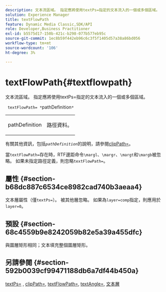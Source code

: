 ```yaml
---
description: 文本流區域。 指定應將使用textPs=指定的文本流入的一個或多個區域。
solution: Experience Manager
title: textFlowPath
feature: Dynamic Media Classic,SDK/API
role: Developer,Business Practitioner
exl-id: b5575d17-150b-421c-b298-077b577eb95c
source-git-commit: 1ec8b59f442eb96c6c3f5f1405d57a38a86bd056
workflow-type: tm+mt
source-wordcount: '106'
ht-degree: 3%

---
```


# textFlowPath{#textflowpath}

文本流區域。 指定應將使用textPs=指定的文本流入的一個或多個區域。

` textFlowPath= *`pathDefinition`*`

<table id="simpletable_52CEFF5C3CCB4642A9A320D01B1BF8E0"> 
 <tr class="strow"> 
  <td class="stentry"> <p> <span class="varname"> pathDefinition  </span> </p> </td> 
  <td class="stentry"> <p>路徑資料。 </p> </td> 
 </tr> 
</table>

有關其他資訊，包括&#x200B;*`pathDefinition`*&#x200B;的說明，請參閱[clipPath=](../../../../../is-api/http-ref/image-serving-api-ref/c-http-protocol-reference/c-command-reference/r-clippath.md#reference-8139b1b52dc54749b51b109521ddf83d)。

當`textFlowPath=`存在時，RTF邊距命令`\margl`、`\margr`、`\margt`和`\margb`被忽略。 如果未指定路徑定義，則忽略`textFlowPath=`。

## 屬性 {#section-b68dc887c6534ce8982cad740b3aeaa4}

文本層屬性（僅`textPs=`）。 被其他層忽略。 如果為`layer=comp`指定，則應用於`layer=0`。

## 預設 {#section-68c4559b9e8242059b82e5a39a455dfc}

與圖層矩形相同；文本填充整個圖層矩形。

## 另請參閱 {#section-592b0039cf99471188db6a7df44b450a}

[textPs=](../../../../../is-api/http-ref/image-serving-api-ref/c-http-protocol-reference/c-command-reference/r-textps.md#reference-4209a2a6169f44278da2647cfb0cd767) ,  [clipPath=](../../../../../is-api/http-ref/image-serving-api-ref/c-http-protocol-reference/c-command-reference/r-clippath.md#reference-8139b1b52dc54749b51b109521ddf83d),  [textFlowPath=](../../../../../is-api/http-ref/image-serving-api-ref/c-http-protocol-reference/c-command-reference/r-textflowpath.md#reference-0b8d9493d71342f0b6a64a6d221584ef),  [textAngle=](../../../../../is-api/http-ref/image-serving-api-ref/c-http-protocol-reference/c-command-reference/r-textangle.md#reference-447f624c0e764d0cb5c75846d1b44d15),  [文本層](../../../../../is-api/http-ref/image-serving-api-ref/c-http-protocol-reference/c-text-formatting/r-text-layers.md#reference-47e78cfb18134db5ab09e17af14a6a8f)
